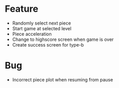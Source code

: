 # Feature

- Randomly select next piece
- Start game at selected level
- Piece acceleration
- Change to highscore screen when game is over
- Create success screen for type-b

# Bug

- Incorrect piece plot when resuming from pause

